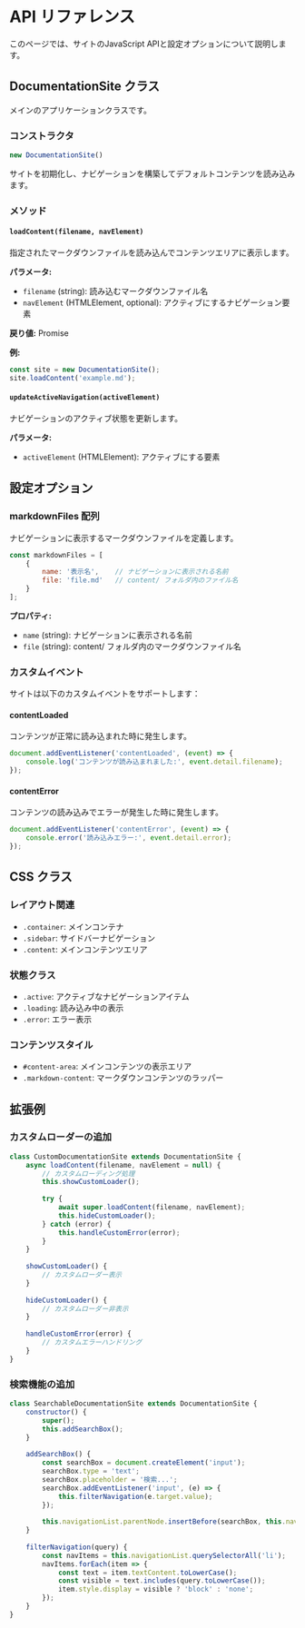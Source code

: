 # API リファレンス

このページでは、サイトのJavaScript APIと設定オプションについて説明します。

## DocumentationSite クラス

メインのアプリケーションクラスです。

### コンストラクタ

```javascript
new DocumentationSite()
```

サイトを初期化し、ナビゲーションを構築してデフォルトコンテンツを読み込みます。

### メソッド

#### `loadContent(filename, navElement)`

指定されたマークダウンファイルを読み込んでコンテンツエリアに表示します。

**パラメータ:**
- `filename` (string): 読み込むマークダウンファイル名
- `navElement` (HTMLElement, optional): アクティブにするナビゲーション要素

**戻り値:** Promise

**例:**
```javascript
const site = new DocumentationSite();
site.loadContent('example.md');
```

#### `updateActiveNavigation(activeElement)`

ナビゲーションのアクティブ状態を更新します。

**パラメータ:**
- `activeElement` (HTMLElement): アクティブにする要素

## 設定オプション

### markdownFiles 配列

ナビゲーションに表示するマークダウンファイルを定義します。

```javascript
const markdownFiles = [
    { 
        name: '表示名',    // ナビゲーションに表示される名前
        file: 'file.md'   // content/ フォルダ内のファイル名
    }
];
```

**プロパティ:**
- `name` (string): ナビゲーションに表示される名前
- `file` (string): content/ フォルダ内のマークダウンファイル名

### カスタムイベント

サイトは以下のカスタムイベントをサポートします：

#### contentLoaded

コンテンツが正常に読み込まれた時に発生します。

```javascript
document.addEventListener('contentLoaded', (event) => {
    console.log('コンテンツが読み込まれました:', event.detail.filename);
});
```

#### contentError

コンテンツの読み込みでエラーが発生した時に発生します。

```javascript
document.addEventListener('contentError', (event) => {
    console.error('読み込みエラー:', event.detail.error);
});
```

## CSS クラス

### レイアウト関連

- `.container`: メインコンテナ
- `.sidebar`: サイドバーナビゲーション
- `.content`: メインコンテンツエリア

### 状態クラス

- `.active`: アクティブなナビゲーションアイテム
- `.loading`: 読み込み中の表示
- `.error`: エラー表示

### コンテンツスタイル

- `#content-area`: メインコンテンツの表示エリア
- `.markdown-content`: マークダウンコンテンツのラッパー

## 拡張例

### カスタムローダーの追加

```javascript
class CustomDocumentationSite extends DocumentationSite {
    async loadContent(filename, navElement = null) {
        // カスタムローディング処理
        this.showCustomLoader();
        
        try {
            await super.loadContent(filename, navElement);
            this.hideCustomLoader();
        } catch (error) {
            this.handleCustomError(error);
        }
    }
    
    showCustomLoader() {
        // カスタムローダー表示
    }
    
    hideCustomLoader() {
        // カスタムローダー非表示
    }
    
    handleCustomError(error) {
        // カスタムエラーハンドリング
    }
}
```

### 検索機能の追加

```javascript
class SearchableDocumentationSite extends DocumentationSite {
    constructor() {
        super();
        this.addSearchBox();
    }
    
    addSearchBox() {
        const searchBox = document.createElement('input');
        searchBox.type = 'text';
        searchBox.placeholder = '検索...';
        searchBox.addEventListener('input', (e) => {
            this.filterNavigation(e.target.value);
        });
        
        this.navigationList.parentNode.insertBefore(searchBox, this.navigationList);
    }
    
    filterNavigation(query) {
        const navItems = this.navigationList.querySelectorAll('li');
        navItems.forEach(item => {
            const text = item.textContent.toLowerCase();
            const visible = text.includes(query.toLowerCase());
            item.style.display = visible ? 'block' : 'none';
        });
    }
}
```